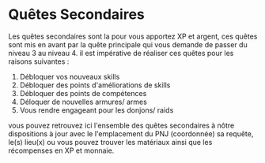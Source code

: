 # Quêtes Secondaires

Les quêtes secondaires sont la pour vous apportez XP et argent, ces quêtes sont mis en avant par la quête principale qui vous demande de passer du niveau 3 au niveau 4. il est impérative de réaliser ces quêtes pour les raisons suivantes :&#x20;

1. Débloquer vos nouveaux skills
2. Débloquer des points d'améliorations de skills
3. Débloquer des points de compétences&#x20;
4. Déloquer de nouvelles armures/ armes
5. Vous rendre engageant pour les donjons/ raids

vous pouvez retrouvez ici l'ensemble des quêtes secondaires à nôtre dispositions à jour avec le l'emplacement du PNJ (coordonnée) sa requête, le(s) lieu(x) ou vous pouvez trouver les matériaux ainsi que les récompenses en XP et monnaie.


